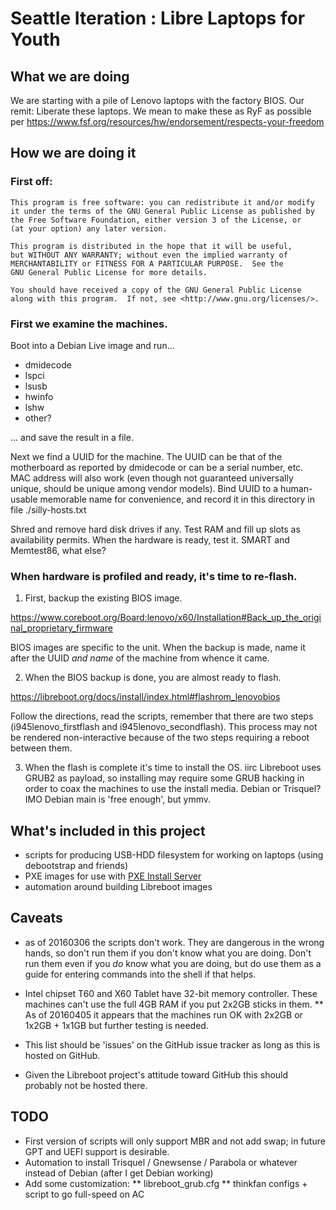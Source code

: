 #   Seattle Iteration : Libre Laptops for Youth
  
## What we are doing

  We are starting with a pile of Lenovo laptops with the factory BIOS. Our remit: Liberate these laptops.
  We mean to make these as RyF as possible per https://www.fsf.org/resources/hw/endorsement/respects-your-freedom

## How we are doing it

### First off:

    This program is free software: you can redistribute it and/or modify
    it under the terms of the GNU General Public License as published by
    the Free Software Foundation, either version 3 of the License, or
    (at your option) any later version.

    This program is distributed in the hope that it will be useful,
    but WITHOUT ANY WARRANTY; without even the implied warranty of
    MERCHANTABILITY or FITNESS FOR A PARTICULAR PURPOSE.  See the
    GNU General Public License for more details.

    You should have received a copy of the GNU General Public License
    along with this program.  If not, see <http://www.gnu.org/licenses/>.

 
  
### First we examine the machines. 

Boot into a Debian Live image and run...
  
  * dmidecode
  * lspci
  * lsusb
  * hwinfo
  * lshw
  * other?
  
  ... and save the result in a file.
  
  Next we find a UUID for the machine. The UUID can be that of the motherboard as reported by dmidecode or can be a serial number, etc.
  MAC address will also work (even though not guaranteed universally unique, should be unique among vendor models).
  Bind UUID to a human-usable memorable name for convenience, and record it in this directory in file ./silly-hosts.txt
  
  Shred and remove hard disk drives if any. Test RAM and fill up slots as availability permits.
  When the hardware is ready, test it. SMART and Memtest86, what else?
  
### When hardware is profiled and ready, it's time to re-flash.
  
1. First, backup the existing BIOS image.
	
  https://www.coreboot.org/Board:lenovo/x60/Installation#Back_up_the_original_proprietary_firmware
  
  BIOS images are specific to the unit. When the backup is made, name it after the UUID *and name* of the machine from whence it came.
  
2. When the BIOS backup is done, you are almost ready to flash. 
  
  https://libreboot.org/docs/install/index.html#flashrom_lenovobios
  
  Follow the directions, read the scripts, remember that there are two steps (i945lenovo_firstflash and i945lenovo_secondflash).
  This process may not be rendered non-interactive because of the two steps requiring a reboot between them.
  
3. When the flash is complete it's time to install the OS. iirc Libreboot uses GRUB2 as payload, so installing may require some GRUB hacking in order to coax the machines to use the install media.
  Debian or Trisquel? IMO Debian main is 'free enough', but ymmv.
  
## What's included in this project
  
  * scripts for producing USB-HDD filesystem for working on laptops (using debootstrap and friends)
  * PXE images for use with [PXE Install Server](https://github.com/freegeek-seattle/install_pxeserver)
  * automation around building Libreboot images
  
## Caveats
  
  * as of 20160306 the scripts don't work. 
    They are dangerous in the wrong hands, so don't run them if you don't know what you are doing.
    Don't run them even if you *do* know what you are doing, but do use them as a guide for entering commands into the shell if that helps.
    
  * Intel chipset T60 and X60 Tablet have 32-bit memory controller. These machines can't use the full 4GB RAM if you put 2x2GB sticks in them. 
  ** As of 20160405 it appears that the machines run OK with 2x2GB or 1x2GB + 1x1GB but further testing is needed.
  
  * This list should be 'issues' on the GitHub issue tracker as long as this is hosted on GitHub.
  
  * Given the Libreboot project's attitude toward GitHub this should probably not be hosted there.
  
  
## TODO
  
  *  First version of scripts will only support MBR and not add swap; in future GPT and UEFI support is desirable.
  *  Automation to install Trisquel / Gnewsense / Parabola or whatever instead of Debian (after I get Debian working)
  * Add some customization: 
  ** libreboot_grub.cfg
  ** thinkfan configs + script to go full-speed on AC
  
  
  
  
